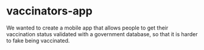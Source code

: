# vaccinators-app
We wanted to create a mobile app that allows people to get their vaccination status validated with a government database, so that it is harder to fake being vaccinated.

